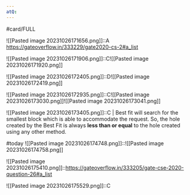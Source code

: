 ```yaml
---
atQ:
---
```

#card/FULL 


![[Pasted image 20231026171656.png]]::A https://gateoverflow.in/333229/gate2020-cs-2#a_list


![[Pasted image 20231026171906.png]]::C![[Pasted image 20231026171920.png]]

![[Pasted image 20231026172405.png]]::D![[Pasted image 20231026172419.png]]


![[Pasted image 20231026172935.png]]::C![[Pasted image 20231026173030.png]]![[Pasted image 20231026173041.png]]

![[Pasted image 20231026173405.png]]::C |   Best fit will search for the smallest block which is able to accommodate the request. So, the hole created by the Best Fit is always **less than or equal** to the hole created using any other method.

#today ![[Pasted image 20231026174748.png]]::![[Pasted image 20231026174758.png]]


![[Pasted image 20231026175410.png]]::https://gateoverflow.in/333205/gate-cse-2020-question-26#a_list

![[Pasted image 20231026175529.png]]::C